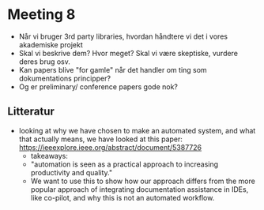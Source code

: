# Meeting 8
- Når vi bruger 3rd party libraries, hvordan håndtere vi det i vores akademiske projekt
- Skal vi beskrive dem? Hvor meget? Skal vi være skeptiske, vurdere deres brug osv.
- Kan papers blive "for gamle" når det handler om ting som dokumentations principper?
- Og er preliminary/ conference papers gode nok?
## Litteratur
- looking at why we have chosen to make an automated system, and what that actually means, we have looked at this paper: https://ieeexplore.ieee.org/abstract/document/5387726
    - takeaways:
    - "automation is seen as a practical approach to increasing productivity and quality."
    - We want to use this to show how our approach differs from the more popular approach of integrating documentation assistance in IDEs, like co-pilot, and why this is not an automated workflow.